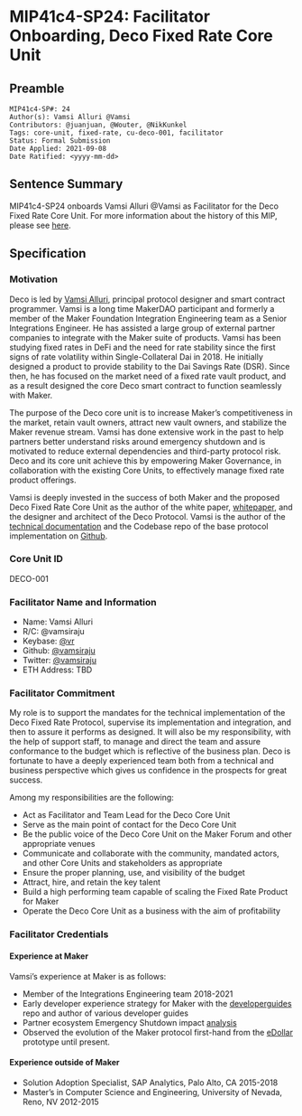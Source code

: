 # MIP41c4-SP24: Facilitator Onboarding, Deco Fixed Rate Core Unit

## Preamble

```
MIP41c4-SP#: 24
Author(s): Vamsi Alluri @Vamsi
Contributors: @juanjuan, @Wouter, @NikKunkel
Tags: core-unit, fixed-rate, cu-deco-001, facilitator
Status: Formal Submission
Date Applied: 2021-09-08
Date Ratified: <yyyy-mm-dd>
```

## Sentence Summary

MIP41c4-SP24 onboards Vamsi Alluri @Vamsi as Facilitator for the Deco Fixed Rate Core Unit. For more information about the history of this MIP, please see [here](https://forum.makerdao.com/t/fixed-rate-vaults-proposal-with-deco-protocol/9707).

## Specification

### Motivation

Deco is led by [Vamsi Alluri](https://twitter.com/vamsiraju), principal protocol designer and smart contract programmer. Vamsi is a long time MakerDAO participant and formerly a member of the Maker Foundation Integration Engineering team as a Senior Integrations Engineer. He has assisted a large group of external partner companies to integrate with the Maker suite of products. Vamsi has been studying fixed rates in DeFi and the need for rate stability since the first signs of rate volatility within Single-Collateral Dai in 2018. He initially designed a product to provide stability to the Dai Savings Rate (DSR). Since then, he has focused on the market need of a fixed rate vault product, and as a result designed the core Deco smart contract to function seamlessly with Maker.

The purpose of the Deco core unit is to increase Maker’s competitiveness in the market, retain vault owners, attract new vault owners, and stabilize the Maker revenue stream. Vamsi has done extensive work in the past to help partners better understand risks around emergency shutdown and is motivated to reduce external dependencies and third-party protocol risk. Deco and its core unit achieve this by empowering Maker Governance, in collaboration with the existing Core Units, to effectively manage fixed rate product offerings. 

Vamsi is deeply invested in the success of both Maker and the proposed Deco Fixed Rate Core Unit as the author of the white paper, [whitepaper](https://deco.money/whitepaper), and the designer and architect of the Deco Protocol. Vamsi is the author of the [technical documentation](https://docs.deco.money/) and the Codebase repo of the base protocol implementation on [Github](https://github.com/deco-protocol/deco-base).

### Core Unit ID

DECO-001

### Facilitator Name and Information

- Name: Vamsi Alluri
- R/C: @vamsiraju
- Keybase: [@vr](https://keybase.io/vr)
- Github: [@vamsiraju](https://github.com/vamsiraju)
- Twitter: [@vamsiraju](https://twitter.com/vamsiraju)
- ETH Address: TBD

### Facilitator Commitment

My role is to support the mandates for the technical implementation of the Deco Fixed Rate Protocol, supervise its implementation and integration, and then to assure it performs as designed. It will also be my responsibility, with the help of support staff, to manage and direct the team and assure conformance to the budget which is reflective of the business plan. Deco is fortunate to have a deeply experienced team both from a technical and business perspective which gives us confidence in the prospects for great success.

Among my responsibilities are the following:
- Act as Facilitator and Team Lead for the Deco Core Unit
- Serve as the main point of contact for the Deco Core Unit
- Be the public voice of the Deco Core Unit on the Maker Forum and other appropriate venues
- Communicate and collaborate with the community, mandated actors, and other Core Units and stakeholders as appropriate
- Ensure the proper planning, use, and visibility of the budget 
- Attract, hire, and retain the key talent 
- Build a high performing team capable of scaling the Fixed Rate Product for Maker
- Operate the Deco Core Unit as a business with the aim of profitability

### Facilitator Credentials

#### Experience at Maker

Vamsi’s experience at Maker is as follows:

- Member of the Integrations Engineering team 2018-2021
- Early developer experience strategy for Maker with the [developerguides](https://github.com/makerdao/developerguides/tree/cc1d3e193302fa3eb767240d02e629b7afc88176) repo and author of various developer guides
- Partner ecosystem Emergency Shutdown impact [analysis](https://github.com/makerdao/developerguides/blob/master/mcd/emergency-shutdown-design-patterns/emergency-shutdown-design-patterns.md)
- Observed the evolution of the Maker protocol first-hand from the [eDollar](https://github.com/Rune23/Maker) prototype until present.

#### Experience outside of Maker

- Solution Adoption Specialist, SAP Analytics, Palo Alto, CA 2015-2018
- Master’s in Computer Science and Engineering, University of Nevada, Reno, NV 2012-2015